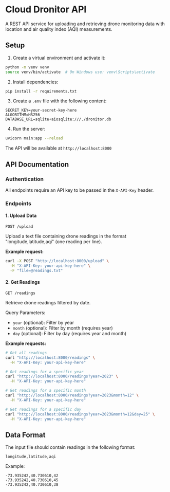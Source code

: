 # Cloud Dronitor API

A REST API service for uploading and retrieving drone monitoring data with location and air quality index (AQI) measurements.

## Setup

1. Create a virtual environment and activate it:
```bash
python -m venv venv
source venv/bin/activate  # On Windows use: venv\Scripts\activate
```

2. Install dependencies:
```bash
pip install -r requirements.txt
```

3. Create a `.env` file with the following content:
```
SECRET_KEY=your-secret-key-here
ALGORITHM=HS256
DATABASE_URL=sqlite+aiosqlite:///./dronitor.db
```

4. Run the server:
```bash
uvicorn main:app --reload
```

The API will be available at `http://localhost:8000`

## API Documentation

### Authentication

All endpoints require an API key to be passed in the `X-API-Key` header.

### Endpoints

#### 1. Upload Data

```
POST /upload
```

Upload a text file containing drone readings in the format "longitude,latitude,aqi" (one reading per line).

**Example request:**
```bash
curl -X POST "http://localhost:8000/upload" \
  -H "X-API-Key: your-api-key-here" \
  -F "file=@readings.txt"
```

#### 2. Get Readings

```
GET /readings
```

Retrieve drone readings filtered by date.

Query Parameters:
- `year` (optional): Filter by year
- `month` (optional): Filter by month (requires year)
- `day` (optional): Filter by day (requires year and month)

**Example requests:**
```bash
# Get all readings
curl "http://localhost:8000/readings" \
  -H "X-API-Key: your-api-key-here"

# Get readings for a specific year
curl "http://localhost:8000/readings?year=2023" \
  -H "X-API-Key: your-api-key-here"

# Get readings for a specific month
curl "http://localhost:8000/readings?year=2023&month=12" \
  -H "X-API-Key: your-api-key-here"

# Get readings for a specific day
curl "http://localhost:8000/readings?year=2023&month=12&day=25" \
  -H "X-API-Key: your-api-key-here"
```

## Data Format

The input file should contain readings in the following format:
```
longitude,latitude,aqi
```

Example:
```
-73.935242,40.730610,42
-73.935242,40.730610,45
-73.935242,40.730610,38
``` 